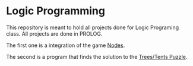 # Logic Programming

This repository is meant to hold all projects done for Logic Programing class. All projects are done in PROLOG.

The first one is a integration of the game [Nodes](https://boardgamegeek.com/boardgame/208786/nodes).

The second is a program that finds the solution to the [Trees/Tents Puzzle](http://www.chiark.greenend.org.uk/~sgtatham/puzzles/js/tents.html).
